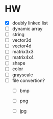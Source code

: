 # HW

- [x] doubly linked list
- [ ] dynamic array
- [ ] string
- [ ] vector3d
- [ ] vector4d
- [ ] matrix3x3
- [ ] matrix4x4
- [ ] shape
- [ ] color
- [ ] grayscale
- [ ] file convertion?
  - [ ] bmp
  - [ ] png
  - [ ] jpg

